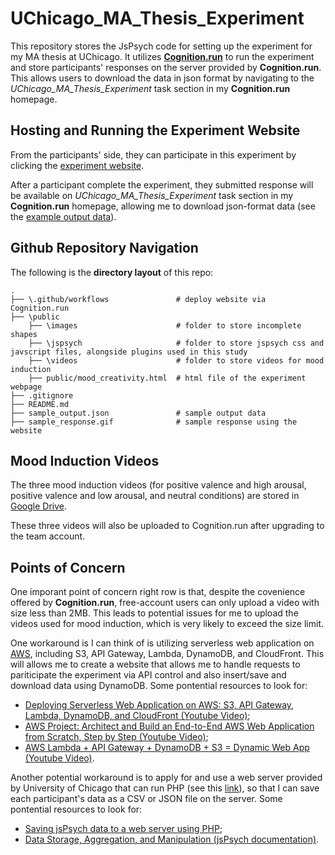 # UChicago_MA_Thesis_Experiment
This repository stores the JsPsych code for setting up the experiment for my MA thesis at UChicago. It utilizes [**Cognition.run**](https://www.cognition.run/) to run the experiment and store participants' responses on the server provided by **Cognition.run**. This allows users to download the data in json format by navigating to the *UChicago_MA_Thesis_Experiment* task section in my **Cognition.run** homepage.

## Hosting and Running the Experiment Website
From the participants' side, they can participate in this experiment by clicking the [experiment website](https://kvpbgcbdhz.cognition.run).

After a participant complete the experiment, they submitted response will be available on *UChicago_MA_Thesis_Experiment* task section in my **Cognition.run** homepage, allowing me to download json-format data (see the [example output data](sample_output.json)).

## Github Repository Navigation
The following is the **directory layout** of this repo:

    .
    ├── \.github/workflows               # deploy website via Cognition.run       
    ├── \public
        ├── \images                      # folder to store incomplete shapes
        ├── \jspsych                     # folder to store jspsych css and javscript files, alongside plugins used in this study
        ├── \videos                      # folder to store videos for mood induction
        ├── public/mood_creativity.html  # html file of the experiment webpage
    ├── .gitignore
    ├── README.md
    ├── sample_output.json               # sample output data
    ├── sample_response.gif              # sample response using the website

## Mood Induction Videos
The three mood induction videos (for positive valence and high arousal, positive valence and low arousal, and neutral conditions) are stored in [Google Drive](https://drive.google.com/drive/u/0/folders/1TgkST_8BaKBVv45mN1DDP4-GMQafI4mG?ths=true). 

These three videos will also be uploaded to Cognition.run after upgrading to the team account.

## Points of Concern
One imporant point of concern right row is that, despite the covenience offered by **Cognition.run**, free-account users can only upload a video with size less than 2MB. This leads to potential issues for me to upload the videos used for mood induction, which is very likely to exceed the size limit. 

One workaround is I can think of is utilizing serverless web application on [AWS](https://aws.amazon.com/free/webapps/?gclid=CjwKCAjw0YGyBhByEiwAQmBEWnM9sV53l-OWSyEKQyv-kAG2KBINRIsA7x-uipJRll8sgzetWVttVBoCAFIQAvD_BwE&trk=6f75e631-3b71-4d44-a71d-d557bcd37563&sc_channel=ps&ef_id=CjwKCAjw0YGyBhByEiwAQmBEWnM9sV53l-OWSyEKQyv-kAG2KBINRIsA7x-uipJRll8sgzetWVttVBoCAFIQAvD_BwE:G:s&s_kwcid=AL!4422!3!531871356401!p!!g!!hosting%20site!2038938166!74770369169), including S3, API Gateway, Lambda, DynamoDB, and CloudFront. This will allows me to create a website that allows me to handle requests to pariticipate the experiment via API control and also insert/save and download data using DynamoDB. Some pontential resources to look for:
- [Deploying Serverless Web Application on AWS: S3, API Gateway, Lambda, DynamoDB, and CloudFront (Youtube Video)](https://www.youtube.com/watch?v=pK52mfm69i0);
- [AWS Project: Architect and Build an End-to-End AWS Web Application from Scratch, Step by Step (Youtube Video)](https://www.youtube.com/watch?v=7m_q1ldzw0U);
- [AWS Lambda + API Gateway + DynamoDB + S3 = Dynamic Web App (Youtube Video)](https://www.youtube.com/watch?v=PzNQXYWQQ7c).

Another potential workaround is to apply for and use a web server provided by University of Chicago that can run PHP (see this [link](https://websites.uchicago.edu/website-options/self-service/)), so that I can save each participant's data as a CSV or JSON file on the server. Some pontential resources to look for: 
- [Saving jsPsych data to a web server using PHP](https://kywch.github.io/jsPsych-in-Qualtrics/save-php/);
- [Data Storage, Aggregation, and Manipulation (jsPsych documentation)](https://www.jspsych.org/7.0/overview/data/).